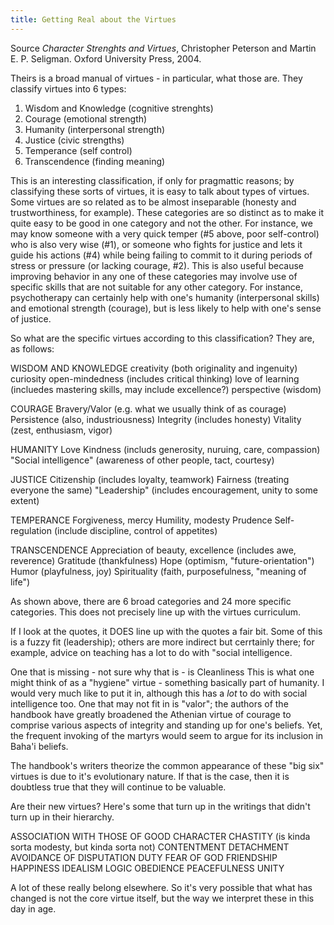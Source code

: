 ```yaml
---
title: Getting Real about the Virtues
---
```


Source
_Character Strenghts and Virtues_, Christopher Peterson and Martin E. P. Seligman. Oxford University Press, 2004.

Theirs is a broad manual of virtues - in particular, what those
are. They classify virtues into 6 types:

1. Wisdom and Knowledge (cognitive strenghts)
2. Courage (emotional strength)
3. Humanity (interpersonal strength)
4. Justice (civic strengths)
5. Temperance (self control)
6. Transcendence (finding meaning)

This is an interesting classification, if only for pragmattic reasons;
by classifying these sorts of virtues, it is easy to talk about types
of virtues. Some virtues are so related as to be almost inseparable
(honesty and trustworthiness, for example). These categories are so
distinct as to make it quite easy to be good in one category and not
the other. For instance, we may know someone with a very quick temper
(#5 above, poor self-control) who is also very wise (#1), or someone
who fights for justice and lets it guide his actions (#4) while being
failing to commit to it during periods of stress or pressure (or lacking
courage, #2). This is also useful because improving behavior in any
one of these categories may involve use of specific skills that are
not suitable for any other category. For instance, psychotherapy can
certainly help with one's humanity (interpersonal skills) and
emotional strength (courage), but is less likely to help with one's
sense of justice.

So what are the specific virtues according to this classification?
They are, as follows:

WISDOM AND KNOWLEDGE
    creativity (both originality and ingenuity)
    curiosity
    open-mindedness (includes critical thinking)
    love of learning (incluedes mastering skills, may include
    excellence?)
    perspective (wisdom)

COURAGE
    Bravery/Valor (e.g. what we usually think of as courage)
    Persistence (also, industriousness)
    Integrity (includes honesty)
    Vitality (zest, enthusiasm, vigor)

HUMANITY
    Love
    Kindness (includs generosity, nuruing, care, compassion)
    "Social intelligence" (awareness of other people, tact, courtesy)

JUSTICE
    Citizenship (includes loyalty, teamwork)
    Fairness (treating everyone the same)
    "Leadership" (includes encouragement, unity to some extent)

TEMPERANCE
    Forgiveness, mercy
    Humility, modesty
    Prudence
    Self-regulation (include discipline, control of appetites)

TRANSCENDENCE
    Appreciation of beauty, excellence (includes awe, reverence)
    Gratitude (thankfulness)
    Hope (optimism, "future-orientation")
    Humor (playfulness, joy)
    Spirituality (faith, purposefulness, "meaning of life")

As shown above, there are 6 broad categories and 24 more specific
categories. This does not precisely line up with the virtues
curriculum.

If I look at the quotes, it DOES line up with the quotes a fair
bit. Some of this is a fuzzy fit (leadership); others are more
indirect but cerrtainly there; for example, advice on teaching has a lot to do
with "social intelligence.

One that is missing - not sure why that is - is Cleanliness
This is what one might think of as a "hygiene" virtue - something
basically part of humanity. I would very much like to put it in,
although this has a _lot_ to do with social intelligence too. One
that may not fit in is "valor"; the authors of the handbook have
greatly broadened the Athenian virtue of courage to comprise various
aspects of integrity and standing up for one's beliefs. Yet, the
frequent invoking of the martyrs would seem to argue for its inclusion
in Baha'i beliefs.

The handbook's writers theorize the common appearance of these "big
six" virtues is due to it's evolutionary nature. If that is the case,
then it is doubtless true that they will continue to be valuable.

Are their new virtues? Here's some that turn up in the writings that
didn't turn up in their hierarchy.

ASSOCIATION WITH THOSE OF GOOD CHARACTER
CHASTITY (is kinda sorta modesty, but kinda sorta not)
CONTENTMENT
DETACHMENT
AVOIDANCE OF DISPUTATION
DUTY
FEAR OF GOD
FRIENDSHIP
HAPPINESS
IDEALISM
LOGIC
OBEDIENCE
PEACEFULNESS
UNITY

A lot of these really belong elsewhere. So it's very possible that
what has changed is not the core virtue itself, but the way we
interpret these in this day in age.
